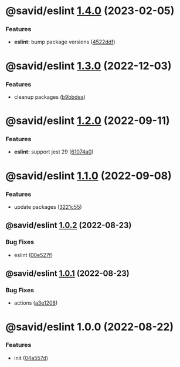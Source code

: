 # @savid/eslint [1.4.0](https://github.com/savid/packages/compare/@savid/eslint@1.3.0...@savid/eslint@1.4.0) (2023-02-05)


### Features

* **eslint:** bump package versions ([4522ddf](https://github.com/savid/packages/commit/4522ddf8a086550b95ed58bd33b6500cf0bc16e1))

# @savid/eslint [1.3.0](https://github.com/savid/packages/compare/@savid/eslint@1.2.0...@savid/eslint@1.3.0) (2022-12-03)


### Features

* cleanup packages ([b9bbdea](https://github.com/savid/packages/commit/b9bbdeaf06102585d2c7246bfce31145e88e962d))

# @savid/eslint [1.2.0](https://github.com/savid/packages/compare/@savid/eslint@1.1.0...@savid/eslint@1.2.0) (2022-09-11)


### Features

* **eslint:** support jest 29 ([61074a0](https://github.com/savid/packages/commit/61074a02e40b1e1caa8fdde9cd8de31303a4e3e3))

# @savid/eslint [1.1.0](https://github.com/savid/packages/compare/@savid/eslint@1.0.2...@savid/eslint@1.1.0) (2022-09-08)


### Features

* update packages ([3221c55](https://github.com/savid/packages/commit/3221c5549fbed06055176876cd4fe20d099b4ce3))

## @savid/eslint [1.0.2](https://github.com/savid/packages/compare/@savid/eslint@1.0.1...@savid/eslint@1.0.2) (2022-08-23)


### Bug Fixes

* eslint ([00e527f](https://github.com/savid/packages/commit/00e527f983d4fbe6e06e6920c16d4e9e3dc58574))

## @savid/eslint [1.0.1](https://github.com/savid/packages/compare/@savid/eslint@1.0.0...@savid/eslint@1.0.1) (2022-08-23)


### Bug Fixes

* actions ([a3e1208](https://github.com/savid/packages/commit/a3e1208b1a432feefe1761384b9160d570603aba))

# @savid/eslint 1.0.0 (2022-08-22)

### Features

* init ([04a557d](https://github.com/savid/packages/commit/04a557d11c29484a98767bc677348f72f38986e6))
